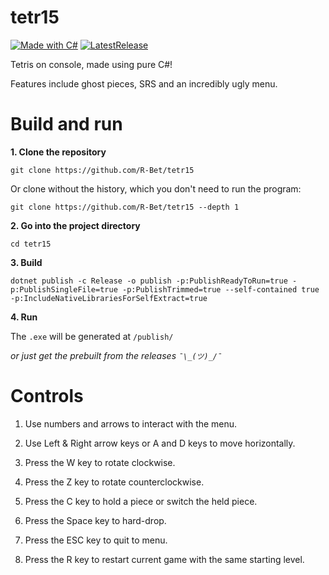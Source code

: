# tetr15

[![Made with C#](https://img.shields.io/badge/Made%20with-CS-blue)](https://en.wikipedia.org/wiki/C_Sharp_(programming_language)) [![LatestRelease](https://img.shields.io/badge/Version-1.1.0-orange)](https://github.com/R-Bet/tetr15/releases/tag/1.1.0)

Tetris on console, made using pure C#!

Features include ghost pieces, SRS and an incredibly ugly menu.

# Build and run

**1. Clone the repository**
```
git clone https://github.com/R-Bet/tetr15
```

Or clone without the history, which you don't need to run the program:
```
git clone https://github.com/R-Bet/tetr15 --depth 1
```

**2. Go into the project directory**
```
cd tetr15
```

**3. Build**
```
dotnet publish -c Release -o publish -p:PublishReadyToRun=true -p:PublishSingleFile=true -p:PublishTrimmed=true --self-contained true -p:IncludeNativeLibrariesForSelfExtract=true
```

**4. Run**

The `.exe` will be generated at `/publish/`


_or just get the prebuilt from the releases `¯\_(ツ)_/¯`_

# Controls

1. Use numbers and arrows to interact with the menu.

2. Use Left & Right arrow keys or A and D keys to move horizontally.

3. Press the W key to rotate clockwise.

4. Press the Z key to rotate counterclockwise.

5. Press the C key to hold a piece or switch the held piece.

6. Press the Space key to hard-drop.

7. Press the ESC key to quit to menu.

8. Press the R key to restart current game with the same starting level.

